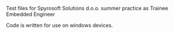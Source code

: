 Test files for Spyrosoft Solutions d.o.o. summer practice as Trainee Embedded Engineer

Code is written for use on windows devices.
